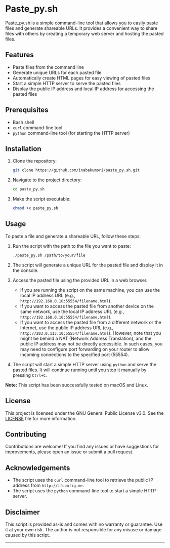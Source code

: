 # Paste_py.sh

Paste_py.sh is a simple command-line tool that allows you to easily paste files and generate shareable URLs. It provides a convenient way to share files with others by creating a temporary web server and hosting the pasted files.

## Features

- Paste files from the command line
- Generate unique URLs for each pasted file
- Automatically create HTML pages for easy viewing of pasted files
- Start a simple HTTP server to serve the pasted files
- Display the public IP address and local IP address for accessing the pasted files

## Prerequisites

- Bash shell
- `curl` command-line tool
- `python` command-line tool (for starting the HTTP server)

## Installation

1. Clone the repository:

   ```bash
   git clone https://github.com/inabakumori/paste_py.sh.git
   ```

2. Navigate to the project directory:

   ```bash
   cd paste_py.sh
   ```

3. Make the script executable:

   ```bash
   chmod +x paste_py.sh
   ```

## Usage

To paste a file and generate a shareable URL, follow these steps:

1. Run the script with the path to the file you want to paste:

   ```bash
   ./paste_py.sh /path/to/your/file
   ```

2. The script will generate a unique URL for the pasted file and display it in the console.

3. Access the pasted file using the provided URL in a web browser.

   - If you are running the script on the same machine, you can use the local IP address URL (e.g., `http://192.168.0.10:55554/filename.html`).
   - If you want to access the pasted file from another device on the same network, use the local IP address URL (e.g., `http://192.168.0.10:55554/filename.html`).
   - If you want to access the pasted file from a different network or the internet, use the public IP address URL (e.g., `http://203.0.113.10:55554/filename.html`). However, note that you might be behind a NAT (Network Address Translation), and the public IP address may not be directly accessible. In such cases, you may need to configure port forwarding on your router to allow incoming connections to the specified port (55554).

4. The script will start a simple HTTP server using `python` and serve the pasted files. It will continue running until you stop it manually by pressing `Ctrl+C`.

**Note:** This script has been successfully tested on macOS and Linux.

## License

This project is licensed under the GNU General Public License v3.0. See the [LICENSE](LICENSE) file for more information.

## Contributing

Contributions are welcome! If you find any issues or have suggestions for improvements, please open an issue or submit a pull request.

## Acknowledgements

- The script uses the `curl` command-line tool to retrieve the public IP address from `http://ifconfig.me`.
- The script uses the `python` command-line tool to start a simple HTTP server.

## Disclaimer

This script is provided as-is and comes with no warranty or guarantee. Use it at your own risk. The author is not responsible for any misuse or damage caused by this script.

---
